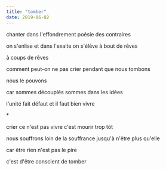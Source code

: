 ```yaml
---
title: "tomber"
date: 2019-06-02
---
```


chanter dans l'effondrement
poésie des contraires

on s'enlise et dans l'exalte
on s'élève à bout de rêves

à coups de rêves

comment peut-on ne pas crier
pendant que nous tombons

nous le pouvons

car sommes découplés
sommes dans les idées

l'unité fait défaut
et il faut bien vivre

\*

crier ce n'est pas vivre
c'est mourir trop tôt

nous souffrons loin de la souffrance
jusqu'à n'être plus qu'elle

car être rien n'est pas le pire

c'est d'être conscient de tomber
